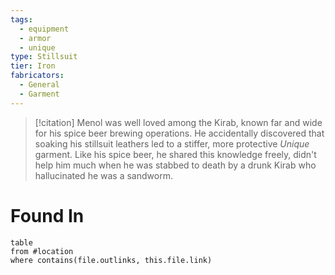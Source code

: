 ```yaml
---
tags:
  - equipment
  - armor
  - unique
type: Stillsuit
tier: Iron
fabricators:
  - General
  - Garment
---
```

> [!citation]
> Menol was well loved among the Kirab, known far and wide for his spice beer brewing operations. He accidentally discovered that soaking his stillsuit leathers led to a stiffer, more protective *Unique* garment. Like his spice beer, he shared this knowledge freely, didn't help him much when he was stabbed to death by a drunk Kirab who hallucinated he was a sandworm.
# Found In
```dataview
table
from #location 
where contains(file.outlinks, this.file.link)
```
